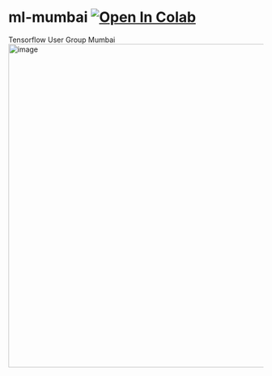# ml-mumbai [![Open In Colab](https://colab.research.google.com/assets/colab-badge.svg)](https://colab.research.google.com/drive/1d6pJ24hRORxupbt8-zt6zjKYC6JNSDRG?usp=sharing)

Tensorflow User Group Mumbai
<img width="1160" height="640" alt="image" src="https://github.com/user-attachments/assets/29fe6565-ce34-4986-8637-a734e2d65873" />
